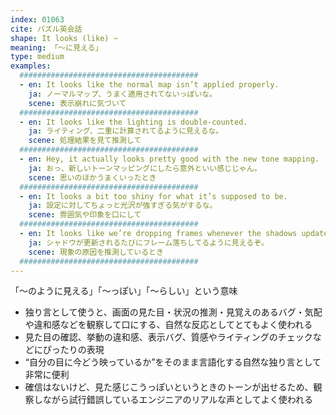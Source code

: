 ```yaml
---
index: 01063
cite: パズル英会話
shape: It looks (like) ~
meaning: 「〜に見える」
type: medium
examples:
  ########################################
  - en: It looks like the normal map isn’t applied properly.
    ja: ノーマルマップ、うまく適用されてないっぽいな。
    scene: 表示崩れに気づいて
  ########################################
  - en: It looks like the lighting is double-counted.
    ja: ライティング、二重に計算されてるように見えるな。
    scene: 処理結果を見て推測して
  ########################################
  - en: Hey, it actually looks pretty good with the new tone mapping.
    ja: おっ、新しいトーンマッピングにしたら意外といい感じじゃん。
    scene: 思いのほかうまくいったとき
  ########################################
  - en: It looks a bit too shiny for what it’s supposed to be.
    ja: 設定に対してちょっと光沢が強すぎる気がするな。
    scene: 雰囲気や印象を口にして
  ########################################
  - en: It looks like we’re dropping frames whenever the shadows update.
    ja: シャドウが更新されるたびにフレーム落ちしてるように見えるぞ。
    scene: 現象の原因を推測しているとき
  ########################################
---
```


「〜のように見える」「〜っぽい」「〜らしい」という意味

- 独り言として使うと、画面の見た目・状況の推測・見覚えのあるバグ・気配や違和感などを観察して口にする、自然な反応としてとてもよく使われる
- 見た目の確認、挙動の違和感、表示バグ、質感やライティングのチェックなどにぴったりの表現
- “自分の目に今どう映っているか”をそのまま言語化する自然な独り言として非常に便利
- 確信はないけど、見た感じこうっぽいというときのトーンが出せるため、観察しながら試行錯誤しているエンジニアのリアルな声としてよく使われる
